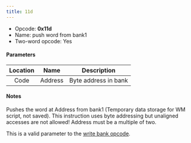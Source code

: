 ```yaml
---
title: 11d
---
```


-   Opcode: **0x11d**
-   Name: push word from bank1
-   Two-word opcode: Yes

#### Parameters

| Location |  Name   |     Description      |
|:--------:|:-------:|:--------------------:|
|   Code   | Address | Byte address in bank |

#### Notes

Pushes the word at Address from bank1 (Temporary data storage for WM script, not saved). This instruction uses byte addressing but unaligned accesses are not allowed! Address must be a multiple of two.

This is a valid parameter to the [write bank opcode](0e0.md).
